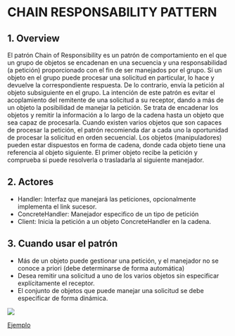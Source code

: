 # CHAIN RESPONSABILITY PATTERN

## 1. Overview
El patrón Chain of Responsibility es un patrón de comportamiento en el que un grupo de objetos se encadenan en una secuencia y una responsabilidad (a petición) proporcionado con el fin de ser manejados por el grupo. Sí un objeto en el grupo puede procesar una solicitud en particular, lo hace y devuelve la correspondiente respuesta. De lo contrario, envía la petición al objeto subsiguiente en el grupo. La intención de este patrón es evitar el acoplamiento del remitente de una solicitud a su receptor, dando a más de un objeto la posibilidad de manejar la petición.
Se trata de encadenar los objetos y remitir la información a lo largo de la cadena hasta un objeto que sea capaz de procesarla. Cuando existen varios objetos que son capaces de procesar la petición, el patrón recomienda dar a cada uno la oportunidad de procesar la solicitud en orden secuencial.
Los objetos (manipuladores) pueden estar dispuestos en forma de cadena, donde cada objeto tiene una referencia al objeto siguiente. El primer objeto recibe la petición y comprueba si puede resolverla o trasladarla al siguiente manejador.

## 2. Actores
* Handler: Interfaz que manejará las peticiones, opcionalmente implementa el link sucesor.
* ConcreteHandler: Manejador especifico de un tipo de petición
* Client: Inicia la petición a un objeto ConcreteHandler en la cadena.

## 3. Cuando usar el patrón
* Más de un objeto puede gestionar una petición, y el manejador no se conoce a priori (debe determinarse de forma automática)
* Desea remitir una solicitud a uno de los varios objetos sin especificar explícitamente el receptor.
* El conjunto de objetos que puede manejar una solicitud se debe especificar de forma dinámica.

![](https://upload.wikimedia.org/wikipedia/commons/7/75/EstructuraES2.jpg)

[Ejemplo](https://github.com/ajpaez/Learning/tree/master/Design%20Patterms/src/main/java/apr/learning/pattern/behavioral/chainresponsibility)
